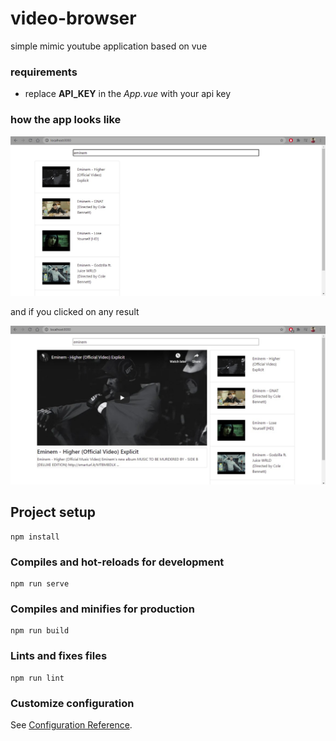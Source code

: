 # video-browser

simple mimic youtube application based on vue

### requirements

- replace **API_KEY** in the _App.vue_ with your api key

### how the app looks like

<p>
    <img src="./assets/one.jpg">
</p>

and if you clicked on any result

<p>
    <img src="./assets/two.jpg">
</p>

## Project setup

```
npm install
```

### Compiles and hot-reloads for development

```
npm run serve
```

### Compiles and minifies for production

```
npm run build
```

### Lints and fixes files

```
npm run lint
```

### Customize configuration

See [Configuration Reference](https://cli.vuejs.org/config/).
